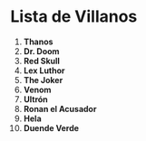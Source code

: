 # Lista de Villanos

1. **Thanos**
2. **Dr. Doom**
3. **Red Skull**
4. **Lex Luthor**
5. **The Joker**
6. **Venom**
7. **Ultrón**
8. **Ronan el Acusador**
9. **Hela**
10. **Duende Verde**
